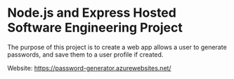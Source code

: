 # Node.js and Express Hosted Software Engineering Project
The purpose of this project is to create a web app allows a user to generate passwords, and
save them to a user profile if created.

Website: https://password-generator.azurewebsites.net/